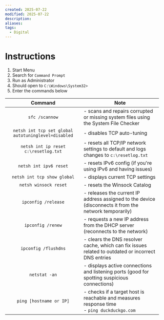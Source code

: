```yaml
---
created: 2025-07-22
modified: 2025-07-22
description: 
aliases: 
tags:
  - Digital
---
```


# Instructions

1. Start Menu
2. Search for `Command Prompt`
3. Run as Administrator
4. Should open to `C:\Windows\System32>`
5. Enter the commands below

|                       Command                       | Note                                                                                                   |
| :-------------------------------------------------: | ------------------------------------------------------------------------------------------------------ |
|                   `sfc /scannow`                    | - scans and repairs corrupted or missing system files using the System File Checker                    |
| `netsh int tcp set global autotuninglevel=disabled` | - disables TCP auto-tuning                                                                             |
|        `netsh int ip reset c:\resetlog.txt`         | - resets all TCP/IP network settings to default and logs changes to `c:\resetlog.txt`                  |
|               `netsh int ipv6 reset`                | - resets IPv6 config (if you're using IPv6 and having issues)                                          |
|             `netsh int tcp show global`             | - displays current TCP settings                                                                        |
|                `netsh winsock reset`                | - resets the Winsock Catalog                                                                           |
|                 `ipconfig /release`                 | - releases the current IP address assigned to the device (disconnects it from the network temporarily) |
|                  `ipconfig /renew`                  | - requests a new IP address from the DHCP server (reconnects to the network)                           |
|                `ipconfig /flushdns`                 | - clears the DNS resolver cache, which can fix issues related to outdated or incorrect DNS entries     |
|                    `netstat -an`                    | - displays active connections and listening ports (good for spotting suspicious connections)           |
|               `ping [hostname or IP]`               | - checks if a target host is reachable and measures response time<br>- `ping duckduckgo.com`           |
